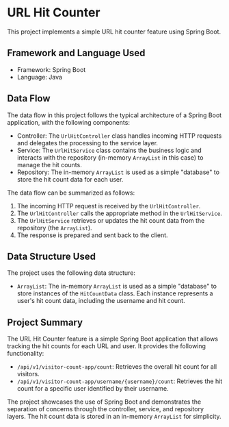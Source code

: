 # URL Hit Counter

This project implements a simple URL hit counter feature using Spring Boot.

## Framework and Language Used

- Framework: Spring Boot
- Language: Java

## Data Flow

The data flow in this project follows the typical architecture of a Spring Boot application, with the following components:

- Controller: The `UrlHitController` class handles incoming HTTP requests and delegates the processing to the service layer.
- Service: The `UrlHitService` class contains the business logic and interacts with the repository (in-memory `ArrayList` in this case) to manage the hit counts.
- Repository: The in-memory `ArrayList` is used as a simple "database" to store the hit count data for each user.

The data flow can be summarized as follows:

1. The incoming HTTP request is received by the `UrlHitController`.
2. The `UrlHitController` calls the appropriate method in the `UrlHitService`.
3. The `UrlHitService` retrieves or updates the hit count data from the repository (the `ArrayList`).
4. The response is prepared and sent back to the client.

## Data Structure Used

The project uses the following data structure:

- `ArrayList`: The in-memory `ArrayList` is used as a simple "database" to store instances of the `HitCountData` class. Each instance represents a user's hit count data, including the username and hit count.

## Project Summary

The URL Hit Counter feature is a simple Spring Boot application that allows tracking the hit counts for each URL and user. It provides the following functionality:

- `/api/v1/visitor-count-app/count`: Retrieves the overall hit count for all visitors.
- `/api/v1/visitor-count-app/username/{username}/count`: Retrieves the hit count for a specific user identified by their username.

The project showcases the use of Spring Boot and demonstrates the separation of concerns through the controller, service, and repository layers. The hit count data is stored in an in-memory `ArrayList` for simplicity.

